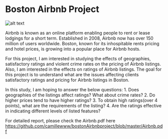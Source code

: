 # Boston Airbnb Project
![alt text](https://cdn.static-economist.com/sites/default/files/images/print-edition/20170527_WBP005_0.jpg)


Airbnb is known as an online platform enabling people to rent or lease lodgings for a short term. Established in 2008, Airbnb now has over 150 million of users worldwide. Boston, known for its inhospitable rents pricing and hotel prices, is growing into a popular place for Airbnb hosts.


For this project, I am interested in studying the effects of geographies, satisfactory ratings and violent crime rates on the pricing of Airbnb listings. Also, I am interested in the effects on ratings of Airbnb listings. The goal for this project is to understand what are the issues affecting clients satisfactory ratings and pricing for Airbnb listings in Boston.


In this study, I am hoping to answer the below questions:
              1. Does geographies of the listings affect ratings? What about crime rates?
              2. Do higher prices tend to have higher ratings?
              3. To obtain high ratings(over 4 points), what are the requirements of the listing?
              4. Are the ratings effective in indicating different levels of listed features?

For detailed report, please check the Airbnb.pdf here 
              https://github.com/camillewww/bostonAirbnbproject/blob/master/Airbnb.pdf
